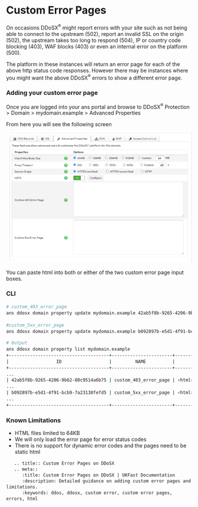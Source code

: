 # Custom Error Pages

On occasions DDoSX<sup>®</sup> might report errors with your site such as not being able to connect to the upstream (502), report an invalid SSL on the origin (502), the upstream takes too long to respond (504), IP or country code blocking (403), WAF blocks (403) or even an internal error on the platform (500).

The platform in these instances will return an error page for each of the above <nospell>http</nospell> status code responses. However there may be instances where you might want the above DDoSX<sup>®</sup> errors to show a different error page.

### Adding your custom error page
Once you are logged into your ans portal and browse to DDoSX<sup>®</sup> Protection > Domain > <nospell>mydomain.example</nospell> > Advanced Properties

From here you will see the following screen

![DDoSX Advanaced Properties](files/custom_error_page_properties.png)

You can paste <nospell>html</nospell> into both or either of the two custom error page input boxes.

### CLI

```bash
# custom_403_error_page
ans ddosx domain property update mydomain.example 42ab5f8b-9265-4206-9b62-80c9514a6b75 --value="<html>Hello, world</html>"

#custom_5xx_error_page
ans ddosx domain property update mydomain.example b092897b-e5d1-4f91-bcb9-7a23138fefd5 --value="<html>Hello, world</html>"
```

```bash
# Output
ans ddosx domain property list mydomain.example
+--------------------------------------+-----------------------+---------------------------+
|                  ID                  |         NAME          |           VALUE           |
+--------------------------------------+-----------------------+---------------------------+
...
| 42ab5f8b-9265-4206-9b62-80c9514a6b75 | custom_403_error_page | <html>Hello, world</html> |
...
| b092897b-e5d1-4f91-bcb9-7a23138fefd5 | custom_5xx_error_page | <html>Hello, world</html> |
...
+--------------------------------------+-----------------------+---------------------------+
```

### Known Limitations
* HTML files limited to 64KB
* We will only load the error page for error status codes
* There is no support for dynamic error codes and the pages need to be static html

```eval_rst
   .. title:: Custom Error Pages on DDoSX
   .. meta::
      :title: Custom Error Pages on DDoSX | UKFast Documentation
      :description: Detailed guidance on adding custom error pages and limitations.
      :keywords: ddos, ddosx, custom error, custom error pages, errors, html
```
